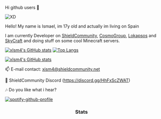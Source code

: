 Hi github users 👋

![XD](https://user-images.githubusercontent.com/76608233/111705165-9724fc00-8840-11eb-8d6e-c568082c31ad.PNG)

Hello! My name is Ismael, im 17y old and actually im living on Spain

I am currently Developer on [ShieldCommunity](https://github.com/ShieldCommunity), [CosmoGroup](https://github.com/cosmogrp), [Lokapsos](https://github.com/Lokapsos) and [SkyCraft](https://github.com/SkyCraftES) and doing stuff on some cool Minecraft servers.

[![xIsm4's GitHub stats](https://github-readme-stats.vercel.app/api?username=xIsm4&show_icons=true&theme=merko)](https://github.com/xIsm4/)   [![Top Langs](https://github-readme-stats.vercel.app/api/top-langs/?username=xIsm4&layout=compact&theme=tokyonight)](https://github.com/xIsm4/)


[![xIsm4's GitHub stats](https://visitor-badge.laobi.icu/badge?page_id=xIsm4.readme.visitor-badge)](https://github.com/xIsm4/) 


📫 E-mail contact: xism4@shieldcommunity.net

💬 ShieldCommunity Discord (https://discord.gg/HhFxScZWAT)

🎶 Do you like what i hear?

[![spotify-github-profile](https://spotify-github-profile.vercel.app/api/view?uid=el_babu_omg&cover_image=true&theme=default)](https://github.com/kittinan/spotify-github-profile)
<h3 align="center">Stats</h3>
